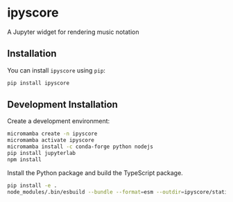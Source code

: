 # ipyscore

A Jupyter widget for rendering music notation

## Installation

You can install `ipyscore` using `pip`:

```bash
pip install ipyscore
```

## Development Installation

Create a development environment:

```bash
micromamba create -n ipyscore
micromamba activate ipyscore
micromamba install -c conda-forge python nodejs
pip install jupyterlab
npm install
```

Install the Python package and build the TypeScript package.
```bash
pip install -e .
node_modules/.bin/esbuild --bundle --format=esm --outdir=ipyscore/static src/index.ts
```
